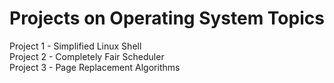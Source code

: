 # Projects on Operating System Topics
Project 1 - Simplified Linux Shell <br/>
Project 2 - Completely Fair Scheduler <br/>
Project 3 - Page Replacement Algorithms
